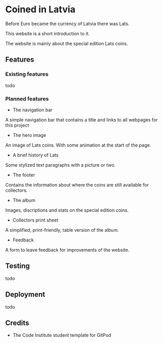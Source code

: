 # Coined in Latvia

Before Euro became the currency of Latvia there was Lats.

This website is a short introduction to it.

The website is mainly about the special edition Lats coins.

## Features

### Existing features

todo

### Planned features

* The navigation bar

A simple navigation bar that contains a title and links to all webpages for this project

* The hero image

An image of Lats coins. With some animation at the start of the page.

* A brief history of Lats

Some stylized text paragraphs with a picture or two.

* The footer

Contains the information about where the coins are still available for collectors.

* The album

Images, discriptions and stats on the special edition coins.

* Collectors print sheet

A simplified, print-friendly, table version of the album.

* Feedback 

A form to leave feedback for improvements of the website.

## Testing

todo

## Deployment

todo

## Credits

* The Code Institute student template for GitPod